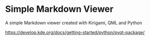 # Simple Markdown Viewer

A simple Markdown viewer created with Kirigami, QML and Python

https://develop.kde.org/docs/getting-started/python/pyqt-package/
